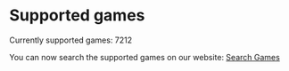 # Supported games
Currently supported games: 7212
You can now search the supported games on our website: [Search Games](https://exatek.de/products/exa-game-booster)